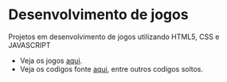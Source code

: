 # Desenvolvimento de jogos
Projetos em desenvolvimento de jogos utilizando HTML5, CSS e JAVASCRIPT <br>
* Veja os jogos <a href="https://watercup.itch.io">aqui</a>.
* Veja os codigos fonte <a href="https://www.sololearn.com/Profile/5936273">aqui</a>, entre outros codigos soltos.
